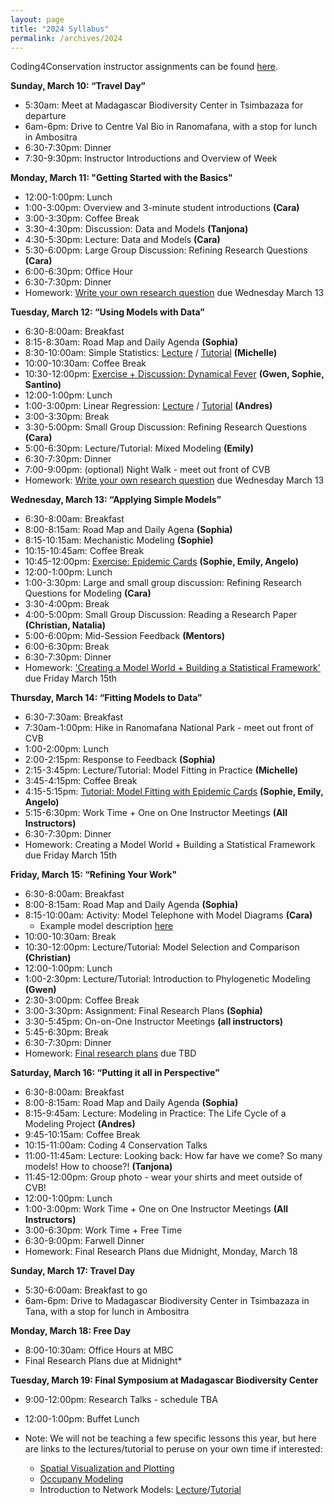 ```yaml
---
layout: page
title: "2024 Syllabus"
permalink: /archives/2024
---
```


Coding4Conservation instructor assignments can be found [here](https://docs.google.com/spreadsheets/d/1ZjxvkAT7jIKUf3aRo44CfVzxGAhFiOnHqtvaz9qLJjg/edit#gid=0).

**Sunday, March 10: “Travel Day”**

* 5:30am: Meet at Madagascar Biodiversity Center in Tsimbazaza for departure
* 6am-6pm: Drive to Centre Val Bio in Ranomafana, with a stop for lunch in Ambositra
* 6:30-7:30pm: Dinner
* 7:30-9:30pm: Instructor Introductions and Overview of Week

**Monday, March 11: "Getting Started with the Basics"**

* 12:00-1:00pm: Lunch 
* 1:00-3:00pm: Overview and 3-minute student introductions __(Cara)__
* 3:00-3:30pm: Coffee Break
* 3:30-4:30pm: Discussion: Data and Models __(Tanjona)__
* 4:30-5:30pm: Lecture: Data and Models __(Cara)__
* 5:30-6:00pm: Large Group Discussion: Refining Research Questions __(Cara)__
* 6:00-6:30pm: Office Hour
* 6:30-7:30pm: Dinner
* Homework: [Write your own research question](/assets/2024/Activities/HW_Formulating_Research_Questions.pdf) due Wednesday March 13

**Tuesday, March 12: “Using Models with Data”**

* 6:30-8:00am: Breakfast
* 8:15-8:30am: Road Map and Daily Agenda __(Sophia)__
* 8:30-10:00am: Simple Statistics: [Lecture](assets/2024/Lectures/e2m2-2024_basic-stats-slides.pdf) / [Tutorial](assets/2024/Tutorials/e2m2-2024_basic-stats.zip) __(Michelle)__
* 10:00-10:30am: Coffee Break
* 10:30-12:00pm: [Exercise + Discussion: Dynamical Fever](assets/2024/Activities/Dynamical_Fever/Dynamical_Fever_Download.zip) __(Gwen, Sophie, Santino)__
* 12:00-1:00pm: Lunch
* 1:00-3:00pm: Linear Regression: [Lecture](assets/2024/Lectures/IntroductionToLinearRegression.pdf) / [Tutorial](assets/2024/Tutorials/LinearRegression.zip) __(Andres)__
* 3:00-3:30pm: Break
* 3:30-5:00pm: Small Group Discussion: Refining Research Questions __(Cara)__
* 5:00-6:30pm: Lecture/Tutorial: Mixed Modeling __(Emily)__
* 6:30-7:30pm: Dinner
* 7:00-9:00pm: (optional) Night Walk - meet out front of CVB
* Homework: [Write your own research question](/assets/2024/Activities/HW_Formulating_Research_Questions.pdf) due Wednesday March 13

**Wednesday, March 13: “Applying Simple Models”**

* 6:30-8:00am: Breakfast
* 8:00-8:15am: Road Map and Daily Agena __(Sophia)__
* 8:15-10:15am: Mechanistic Modeling __(Sophie)__
* 10:15-10:45am: Coffee Break
* 10:45-12:00pm: [Exercise: Epidemic Cards](assets/2024/Activities/Epidemic_Cards_Activity.zip) __(Sophie, Emily, Angelo)__
* 12:00-1:00pm: Lunch
* 1:00-3:30pm: Large and small group discussion: Refining Research Questions for Modeling __(Cara)__
* 3:30-4:00pm: Break
* 4:00-5:00pm: Small Group Discussion: Reading a Research Paper __(Christian, Natalia)__
* 5:00-6:00pm: Mid-Session Feedback __(Mentors)__
* 6:00-6:30pm: Break
* 6:30-7:30pm: Dinner
* Homework: ['Creating a Model World + Building a Statistical Framework'](assets/2024/Activities/Model_Framework_HW.pdf) due Friday March 15th

**Thursday, March 14: “Fitting Models to Data”**

* 6:30-7:30am: Breakfast
* 7:30am-1:00pm: Hike in Ranomafana National Park - meet out front of CVB
* 1:00-2:00pm: Lunch
* 2:00-2:15pm: Response to Feedback __(Sophia)__
* 2:15-3:45pm: Lecture/Tutorial: Model Fitting in Practice __(Michelle)__
* 3:45-4:15pm: Coffee Break 
* 4:15-5:15pm: [Tutorial: Model Fitting with Epidemic Cards](assets/2022/Tutorials/Epidemic_Cards_Activity.zip) __(Sophie, Emily, Angelo)__
* 5:15-6:30pm: Work Time + One on One Instructor Meetings __(All Instructors)__
* 6:30-7:30pm: Dinner
* Homework: Creating a Model World + Building a Statistical Framework due Friday March 15th
  
**Friday, March 15: “Refining Your Work"**

* 6:30-8:00am: Breakfast
* 8:00-8:15am: Road Map and Daily Agenda __(Sophia)__
* 8:15-10:00am: Activity: Model Telephone with Model Diagrams __(Cara)__
    * Example model description [here](assets/2024/Activities/Model_Telephone_Example_Model_Description.pdf)
* 10:00-10:30am: Break
* 10:30-12:00pm: Lecture/Tutorial: Model Selection and Comparison __(Christian)__
* 12:00-1:00pm: Lunch
* 1:00-2:30pm: Lecture/Tutorial: Introduction to Phylogenetic Modeling __(Gwen)__
* 2:30-3:00pm: Coffee Break
* 3:00-3:30pm: Assignment: Final Research Plans __(Sophia)__
* 3:30-5:45pm: On-on-One Instructor Meetings __(all instructors)__
* 5:45-6:30pm: Break
* 6:30-7:30pm: Dinner
* Homework: [Final research plans](assets/2024/Activities/E2M2-Final-Research-Plan.pdf) due TBD

**Saturday, March 16: “Putting it all in Perspective”**

* 6:30-8:00am: Breakfast
* 8:00-8:15am: Road Map and Daily Agenda __(Sophia)__
* 8:15-9:45am: Lecture: Modeling in Practice: The Life Cycle of a Modeling Project __(Andres)__
* 9:45-10:15am: Coffee Break
* 10:15-11:00am: Coding 4 Conservation Talks 
* 11:00-11:45am: Lecture: Looking back: How far have we come? So many models! How to choose?! __(Tanjona)__
* 11:45-12:00pm: Group photo - wear your shirts and meet outside of CVB!
* 12:00-1:00pm: Lunch
* 1:00-3:00pm: Work Time + One on One Instructor Meetings __(All Instructors)__
* 3:00-6:30pm: Work Time + Free Time
* 6:30-9:00pm: Farwell Dinner
* Homework: Final Research Plans due Midnight, Monday, March 18

**Sunday, March 17: Travel Day**
* 5:30-6:00am: Breakfast to go
* 6am-6pm: Drive to Madagascar Biodiversity Center in Tsimbazaza in Tana, with a stop for lunch in Ambositra

**Monday, March 18: Free Day**
* 8:00-10:30am: Office Hours at MBC
* Final Research Plans due at Midnight*

**Tuesday, March 19: Final Symposium at Madagascar Biodiversity Center**
* 9:00-12:00pm: Research Talks - schedule TBA
* 12:00-1:00pm: Buffet Lunch

* Note: We will not be teaching a few specific lessons this year, but here are links to the lectures/tutorial to peruse on your own time if interested:
  * [Spatial Visualization and Plotting](/assets/2020/Tutorials/IntroSpatial.zip)
  * [Occupany Modeling](/assets/2019/4_Occupancy.zip)
  * Introduction to Network Models: [Lecture](/assets/2022/Lectures/network-lecture-2022.pdf)/[Tutorial](/assets/2022/Tutorials/network_tutorial.zip)


